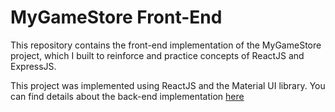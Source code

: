 # MyGameStore Front-End

This repository contains the front-end implementation of the MyGameStore project, which I built to reinforce and practice concepts of ReactJS and ExpressJS.

This project was implemented using ReactJS and the Material UI library. You can find details about the back-end implementation [here](https://github.com/marcosmatasousa/mygamesstore-backend)
